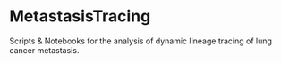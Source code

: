 # MetastasisTracing
Scripts &amp; Notebooks for the analysis of dynamic lineage tracing of lung cancer metastasis.
